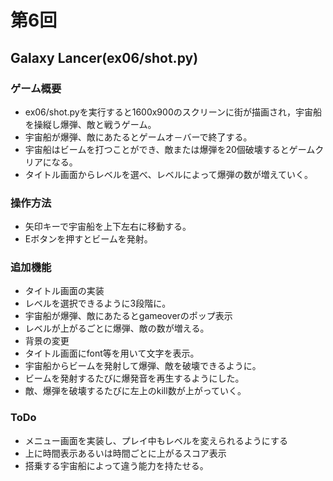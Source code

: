 # 第6回
## Galaxy Lancer(ex06/shot.py)
### ゲーム概要
- ex06/shot.pyを実行すると1600x900のスクリーンに街が描画され，宇宙船を操縦し爆弾、敵と戦うゲーム。
- 宇宙船が爆弾、敵にあたるとゲームオ－バーで終了する。
- 宇宙船はビームを打つことができ、敵または爆弾を20個破壊するとゲームクリアになる。
- タイトル画面からレベルを選べ、レベルによって爆弾の数が増えていく。

### 操作方法
- 矢印キーで宇宙船を上下左右に移動する。
- Eボタンを押すとビームを発射。
### 追加機能
- タイトル画面の実装
- レベルを選択できるように3段階に。
- 宇宙船が爆弾、敵にあたるとgameoverのポップ表示
- レベルが上がるごとに爆弾、敵の数が増える。
- 背景の変更
- タイトル画面にfont等を用いて文字を表示。
- 宇宙船からビームを発射して爆弾、敵を破壊できるように。
- ビームを発射するたびに爆発音を再生するようにした。
- 敵、爆弾を破壊するたびに左上のkill数が上がっていく。

### ToDo
- メニュー画面を実装し、プレイ中もレベルを変えられるようにする
- 上に時間表示あるいは時間ごとに上がるスコア表示
- 搭乗する宇宙船によって違う能力を持たせる。